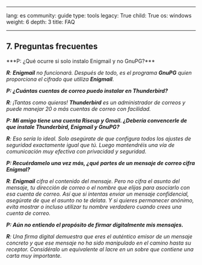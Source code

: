 

---

lang: es
community: guide
type: tools
legacy: True
child: True
os: windows
weight: 6
depth: 3
title: FAQ

---

## 7. Preguntas frecuentes ##

<div class="background" markdown="1"> 
***P: ¿Qué ocurre si solo instalo Enigmail y no GnuPG?***

***R**: **Enigmail** no funcionará. Después de todo, es el programa **GnuPG** quien proporciona el cifrado que utiliza **Enigmail**.*

***P: ¿Cuántas cuentas de correo puedo instalar en Thunderbird?***

***R**: ¡Tantas como quieras! **Thunderbird** es un administrador de correos y puede manejar 20 o más cuentas de correo con facilidad.* 

***P: Mi amigo tiene una cuenta Riseup y Gmail. ¿Debería convencerle de que instale Thunderbird, Enigmail y GnuPG?*** 

***R**: Eso sería lo ideal. Solo asegúrate de que configura todos los ajustes de seguridad exactamente igual que tú. Luego mantendréis una vía de comunicación muy efectiva con privacidad y seguridad.*

***P: Recuérdamelo una vez más, ¿qué partes de un mensaje de correo cifra Enigmal?***

***R**: **Enigmail** cifra el contenido del mensaje. Pero no cifra el asunto del mensaje, tu dirección de correo o el nombre que elijas para asociarlo con esa cuenta de correo. Así que si intentas enviar un mensaje confidencial, asegúrate de que el asunto no te delata. Y si quieres permanecer anónimo, evita mostrar o incluso utilizar tu nombre verdadero cuando crees una cuenta de correo.* 

***P: Aún no entiendo el propósito de firmar digitalmente mis mensajes.***

***R**: Una firma digital demuestra que eres el auténtico emisor de un mensaje concreto y que ese mensaje no ha sido manipulado en el camino hasta su receptor. Considéralo un equivalente al lacre en un sobre que contiene una carta muy importante.*

</div>

